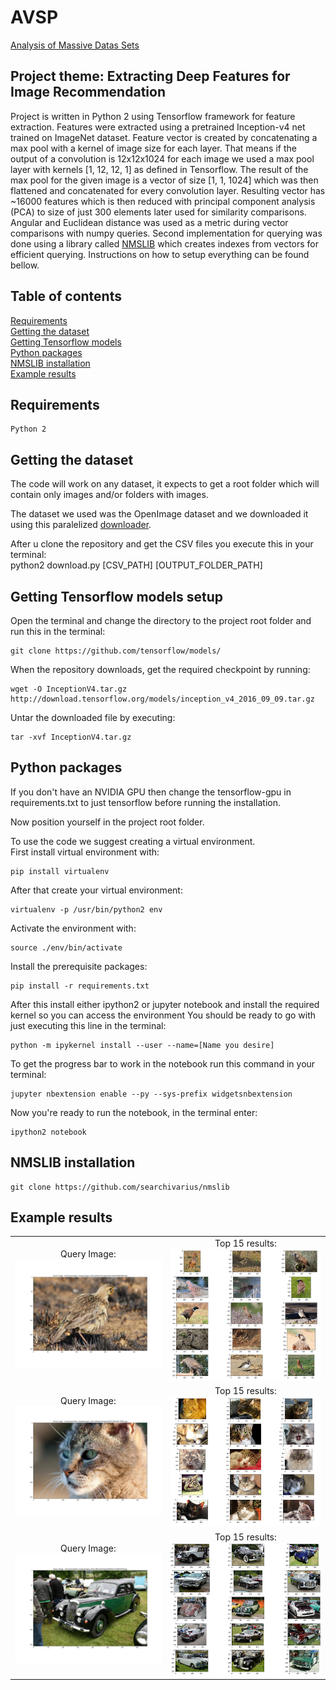 # AVSP
[Analysis of Massive Datas Sets](https://www.fer.unizg.hr/en/course/aomds)

## Project theme: Extracting Deep Features for Image Recommendation

Project is written in Python 2 using Tensorflow framework for feature extraction. Features were extracted using a pretrained Inception-v4 net trained on ImageNet dataset. Feature vector is created by concatenating a max pool with a kernel of image size for each layer. That means if the output of a convolution is 12x12x1024 for each image we used a max pool layer with kernels [1, 12, 12, 1] as defined in Tensorflow. The result of the max pool for the given image is a vector of size [1, 1, 1024] which was then flattened and concatenated for every convolution layer. Resulting vector has ~16000 features which is then reduced with principal component analysis (PCA) to size of just 300 elements later used for similarity comparisons. Angular and Euclidean distance was used as a metric during vector comparisons with numpy queries. Second implementation for querying was done using a library called [NMSLIB](https://github.com/searchivarius/nmslib) which creates indexes from vectors for efficient querying. Instructions on how to setup everything can be found bellow.

## Table of contents

<a href="#Req">Requirements</a><br>
<a href="#Data">Getting the dataset</a><br>
<a href='#Tensorflow'>Getting Tensorflow models</a><br>
<a href='#Python'>Python packages</a><br>
<a href='#NMSLIB'>NMSLIB installation</a><br>
<a href='#Results'>Example results</a><br>

## Requirements
<a id='Req'></a>

```
Python 2
```

## Getting the dataset
<a id='Data'></a>

The code will work on any dataset, it expects to get a root folder which will contain only images and/or folders with images.

The dataset we used was the OpenImage dataset and we downloaded it using this paralelized [downloader](https://github.com/ejlb/google-open-image-download).

After u clone the repository and get the CSV files you execute this in your terminal:  
python2 download.py [CSV_PATH] [OUTPUT_FOLDER_PATH] 

## Getting Tensorflow models setup
<a id='Tensorflow'></a>
Open the terminal and change the directory to the project root folder and run this in the terminal:
```
git clone https://github.com/tensorflow/models/
```

When the repository downloads, get the required checkpoint by running:  
```
wget -O InceptionV4.tar.gz http://download.tensorflow.org/models/inception_v4_2016_09_09.tar.gz
```
Untar the downloaded file by executing:  
```
tar -xvf InceptionV4.tar.gz
```

## Python packages
<a id='Python'></a>
If you don't have an NVIDIA GPU then change the tensorflow-gpu in requirements.txt to just tensorflow before running the installation.

Now position yourself in the project root folder.

To use the code we suggest creating a virtual environment.  
First install virtual environment with:  
```
pip install virtualenv
```
After that create your virtual environment:  
```
virtualenv -p /usr/bin/python2 env
```
Activate the environment with:  
```
source ./env/bin/activate
```

Install the prerequisite packages:  
```
pip install -r requirements.txt
```

After this install either ipython2 or jupyter notebook and install the required kernel so you can access the environment
You should be ready to go with just executing this line in the terminal:  
```
python -m ipykernel install --user --name=[Name you desire]
```

To get the progress bar to work in the notebook run this command in your terminal:  
```
jupyter nbextension enable --py --sys-prefix widgetsnbextension
```

Now you're ready to run the notebook, in the terminal enter:  
```
ipython2 notebook
```

## NMSLIB installation
<a id='NMSLIB'></a>

```
git clone https://github.com/searchivarius/nmslib
```


## Example results
<a id='Results'></a>

<table  border="0" width="100%" style="border:none">
<tr width="100%" border="0" style="border:none">
<td border="0" align="center" style="border:none">
Query Image:
<img src="https://github.com/Mungosin/AVSP/blob/master/results/bird.jpg" width="400">
</td>
<td border="0"  align="center" style="border:none">
Top 15 results:
<img src="https://github.com/Mungosin/AVSP/blob/master/results/bird_response.png" width="400">
</td>
</tr>

<tr width="100%" border="0" style="border:none">
<td border="0" align="center" style="border:none">
Query Image:
<img src="https://github.com/Mungosin/AVSP/blob/master/results/cat.jpg" width="400">
</td>
<td border="0"  align="center" style="border:none">
Top 15 results:
<img src="https://github.com/Mungosin/AVSP/blob/master/results/cat_response.png" width="400">
</td>
</tr>

<tr width="100%" border="0" style="border:none">
<td border="0" align="center" style="border:none">
Query Image:
<img src="https://github.com/Mungosin/AVSP/blob/master/results/car.jpg" width="400">
</td>
<td border="0"  align="center" style="border:none">
Top 15 results:
<img src="https://github.com/Mungosin/AVSP/blob/master/results/car_response.png" width="400">
</td>
</tr>
</table>
